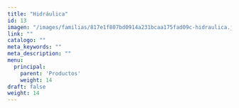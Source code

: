 ```yaml
---
title: "Hidráulica"
id: 13
imagen: "/images/familias/817e1f807bd0914a231bcaa175fad09c-hidraulica.jpg"
link: ""
catalogo: ""
meta_keywords: ""
meta_description: ""
menu:
  principal:
    parent: 'Productos'
    weight: 14
draft: false
weight: 14
---
```


